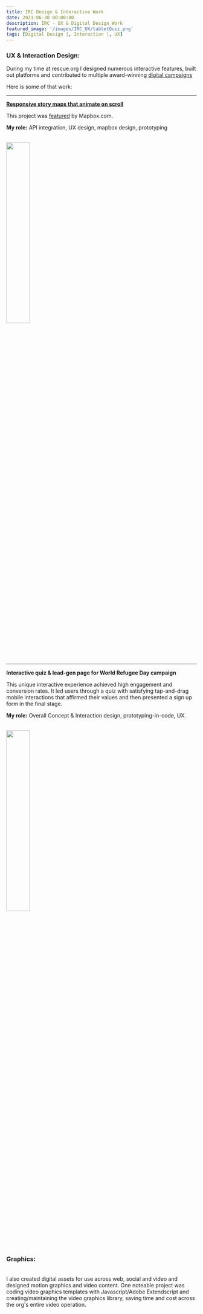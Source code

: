```yaml
---
title: IRC Design & Interactive Work
date: 2021-06-30 00:00:00
description: IRC - UX & Digital Design Work
featured_image: '/images/IRC_UX/tabletQuiz.png'
tags: [Digital Design |, Interaction |, UX]
---
```






<h3>UX & Interaction Design:</h3>

During my time at rescue.org I designed numerous interactive features, built out platforms and contributed to multiple award-winning <a href=" https://irc-webbycs.netlify.app/">digital campaigns </a> <br>

Here is some of that   work:
<br/>
<hr/>
<a href=" https://www.rescue.org/taxonomy/term/553"><strong>Responsive story maps that animate on scroll</strong></a>

This project was <a href="https://blog.mapbox.com/complex-stories-of-positive-change-838fbea805ea">featured</a> by Mapbox.com.

<strong>My role:</strong> API integration, UX design, mapbox design, prototyping

<br/>
<div class="img_row">

<img style="width: 35%; margin: 0 auto;" src="{{ site.baseurl }}/images/IRC_UX/mapSyriaGif2.gif"  alt="" title="display showcase"/>
</div>
<hr/>
<strong>Interactive quiz & lead-gen page for World Refugee Day campaign </strong>

This unique interactive experience achieved high engagement and conversion rates. It led users through a quiz with satisfying tap-and-drag mobile interactions that affirmed their values and then presented a sign up form in the final stage.

<strong>My role:</strong> Overall Concept & Interaction design, prototyping-in-code, UX.


<br/>


<img style="width: 35%; margin: 0 auto;" src="{{ site.baseurl }}/images/IRC_UX/mobile_quiz.gif"  alt="" title="display showcase"/>







<h3>Graphics:</h3>
<br/>
I also created digital assets for use across web, social and video and designed motion graphics and video content. One noteable project was coding video graphics templates with Javascript/Adobe Extendscript and creating/maintaining the video graphics library, saving time and cost across the org's entire video operation.

<br/>



<div class="gallery" data-columns="3">
   
  <img src="{{ site.baseurl }}/images/IRC_graphic/chartTweet.png" alt="" title=""/>
  <img src="{{ site.baseurl }}/images/IRC_graphic/RescueNow-tweet4.gif" alt="" title=""/>
   <img src="{{ site.baseurl }}/images/IRC_graphic/LukaGraphic.png" alt="" title=""/>
   
   <img src="{{ site.baseurl }}/images/IRC_graphic/border-arrow2.gif" alt="" title=""/>
  <img src="{{ site.baseurl }}/images/IRC_graphic/mapTweet.png" alt="" title=""/>
  <img src="{{ site.baseurl }}/images/IRC_graphic/ventilators.png" alt="" title=""/>

   <img src="{{ site.baseurl }}/images/IRC_graphic/trumpGraph2c.gif" alt="" title=""/>
  

</div>

	